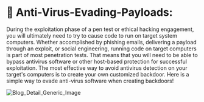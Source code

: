 # :triangular_flag_on_post: Anti-Virus-Evading-Payloads:

During the exploitation phase of a pen test or ethical hacking engagement, you will ultimately need to try to cause code to run on target system computers. Whether accomplished by phishing emails, delivering a payload through an exploit, or social engineering, running code on target computers is part of most penetration tests. That means that you will need to be able to bypass antivirus software or other host-based protection for successful exploitation. The most effective way to avoid antivirus detection on your target's computers is to create your own customized backdoor. Here is a simple way to evade anti-virus software when creating backdoors!

![Blog_Detail_Generic_Image](https://user-images.githubusercontent.com/72598486/150626168-579a22d1-efe0-4a79-8291-9b39b835055a.jpg)
